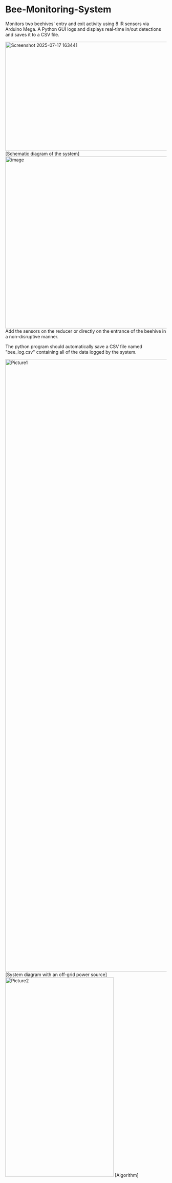 # Bee-Monitoring-System
Monitors two beehives' entry and exit activity using 8 IR sensors via Arduino Mega. A Python GUI logs and displays real-time in/out detections and saves it to a CSV file.

<img width="683" height="340" alt="Screenshot 2025-07-17 163441" src="https://github.com/user-attachments/assets/8cbd6a1f-b641-4bd8-96cb-43267cdc4ed6" />
[Schematic diagram of the system]

<img width="800" height="536" alt="image" src="https://github.com/user-attachments/assets/ca2ffb97-d4b3-452c-b421-18a22e310571" />
Add the sensors on the reducer or directly on the entrance of the beehive in a non-disruptive manner.

The python program should automatically save a CSV file named "bee_log.csv" containing all of the data logged by the system.

<img width="1425" height="1909" alt="Picture1" src="https://github.com/user-attachments/assets/1b31dcf0-6952-4828-9c57-f5f7e15928a8" />
[System diagram with an off-grid power source]

<img width="338" height="622" alt="Picture2" src="https://github.com/user-attachments/assets/76dc0841-cf8b-4edc-afeb-27863fb2e49a" />
[Algorithm]
